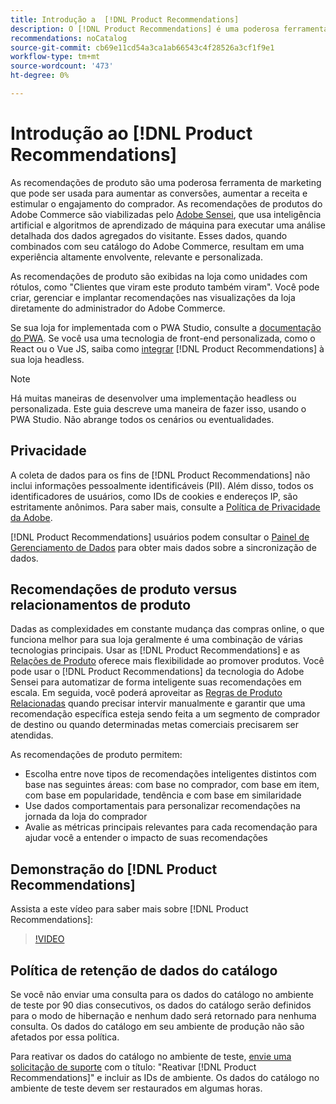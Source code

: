 ```yaml
---
title: Introdução a  [!DNL Product Recommendations]
description: O [!DNL Product Recommendations] é uma poderosa ferramenta de marketing que pode ser usada para aumentar as conversões, aumentar a receita e estimular o envolvimento do comprador.
recommendations: noCatalog
source-git-commit: cb69e11cd54a3ca1ab66543c4f28526a3cf1f9e1
workflow-type: tm+mt
source-wordcount: '473'
ht-degree: 0%

---
```


# Introdução ao [!DNL Product Recommendations]

As recomendações de produto são uma poderosa ferramenta de marketing que pode ser usada para aumentar as conversões, aumentar a receita e estimular o engajamento do comprador. As recomendações de produtos do Adobe Commerce são viabilizadas pelo [Adobe Sensei](https://www.adobe.com/sensei.html), que usa inteligência artificial e algoritmos de aprendizado de máquina para executar uma análise detalhada dos dados agregados do visitante. Esses dados, quando combinados com seu catálogo do Adobe Commerce, resultam em uma experiência altamente envolvente, relevante e personalizada.

As recomendações de produto são exibidas na loja como unidades com rótulos, como &quot;Clientes que viram este produto também viram&quot;. Você pode criar, gerenciar e implantar recomendações nas visualizações da loja diretamente do administrador do Adobe Commerce.

Se sua loja for implementada com o PWA Studio, consulte a [documentação do PWA](https://developer.adobe.com/commerce/pwa-studio/integrations/product-recommendations/). Se você usa uma tecnologia de front-end personalizada, como o React ou o Vue JS, saiba como [integrar](headless.md) [!DNL Product Recommendations] à sua loja headless.

>[!NOTE]
>
>Há muitas maneiras de desenvolver uma implementação headless ou personalizada. Este guia descreve uma maneira de fazer isso, usando o PWA Studio. Não abrange todos os cenários ou eventualidades.

## Privacidade

A coleta de dados para os fins de [!DNL Product Recommendations] não inclui informações pessoalmente identificáveis (PII). Além disso, todos os identificadores de usuários, como IDs de cookies e endereços IP, são estritamente anônimos. Para saber mais, consulte a [Política de Privacidade da Adobe](https://www.adobe.com/privacy/policy.html).

[!DNL Product Recommendations] usuários podem consultar o [Painel de Gerenciamento de Dados](https://experienceleague.adobe.com/docs/commerce-admin/systems/data-transfer/data-dashboard.html?lang=pt-BR) para obter mais dados sobre a sincronização de dados.

## Recomendações de produto versus relacionamentos de produto

Dadas as complexidades em constante mudança das compras online, o que funciona melhor para sua loja geralmente é uma combinação de várias tecnologias principais. Usar as [!DNL Product Recommendations] e as [Relações de Produto](https://experienceleague.adobe.com/docs/commerce-admin/marketing/promotions/product-relationships/product-relationships.html?lang=pt-BR) oferece mais flexibilidade ao promover produtos. Você pode usar o [!DNL Product Recommendations] da tecnologia do Adobe Sensei para automatizar de forma inteligente suas recomendações em escala. Em seguida, você poderá aproveitar as [Regras de Produto Relacionadas](https://experienceleague.adobe.com/docs/commerce-admin/marketing/promotions/product-relationships/product-related-rules.html?lang=pt-BR) quando precisar intervir manualmente e garantir que uma recomendação específica esteja sendo feita a um segmento de comprador de destino ou quando determinadas metas comerciais precisarem ser atendidas.

As recomendações de produto permitem:

- Escolha entre nove tipos de recomendações inteligentes distintos com base nas seguintes áreas: com base no comprador, com base em item, com base em popularidade, tendência e com base em similaridade
- Use dados comportamentais para personalizar recomendações na jornada da loja do comprador
- Avalie as métricas principais relevantes para cada recomendação para ajudar você a entender o impacto de suas recomendações

## Demonstração do [!DNL Product Recommendations]

Assista a este vídeo para saber mais sobre [!DNL Product Recommendations]:

>[!VIDEO](https://video.tv.adobe.com/v/3449963?quality=12&captions=por_br)

## Política de retenção de dados do catálogo

Se você não enviar uma consulta para os dados do catálogo no ambiente de teste por 90 dias consecutivos, os dados do catálogo serão definidos para o modo de hibernação e nenhum dado será retornado para nenhuma consulta. Os dados do catálogo em seu ambiente de produção não são afetados por essa política.

Para reativar os dados do catálogo no ambiente de teste, [envie uma solicitação de suporte](https://experienceleague.adobe.com/pt-br/docs/commerce-knowledge-base/kb/help-center-guide/magento-help-center-user-guide#experience-league-start-page) com o título: &quot;Reativar [!DNL Product Recommendations]&quot; e incluir as IDs de ambiente. Os dados do catálogo no ambiente de teste devem ser restaurados em algumas horas.
